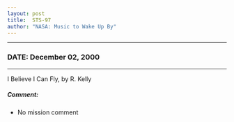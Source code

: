 ```yaml
---
layout: post
title:  STS-97
author: "NASA: Music to Wake Up By"
---
```


----
### DATE: December 02, 2000
----
I Believe I Can Fly, by R. Kelly

##### Comment:
* No mission comment
